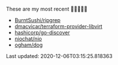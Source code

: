 These are my most recent 🌟🌟🌟🌟🌟

* [BurntSushi/ripgrep](https://github.com/BurntSushi/ripgrep)
* [dmacvicar/terraform-provider-libvirt](https://github.com/dmacvicar/terraform-provider-libvirt)
* [hashicorp/go-discover](https://github.com/hashicorp/go-discover)
* [niochat/nio](https://github.com/niochat/nio)
* [ogham/dog](https://github.com/ogham/dog)

Last updated: 2020-12-06T03:15:25.818363
